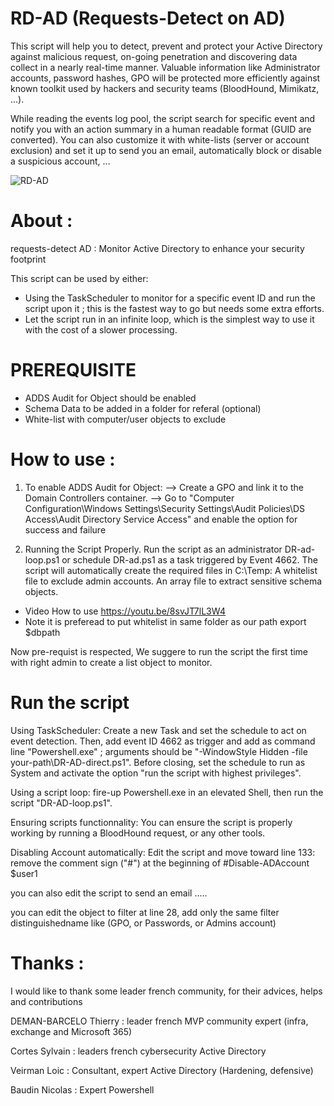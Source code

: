 # RD-AD (Requests-Detect on AD) 

This script will help you to detect, prevent and protect your Active Directory against malicious request, on-going penetration and discovering data collect in a nearly real-time manner. Valuable information like Administrator accounts, password hashes, GPO will be protected more efficiently against known toolkit used by hackers and security teams (BloodHound, Mimikatz, ...). 

While reading the events log pool, the script search for specific event and notify you with an action summary in a human readable format (GUID are converted). You can also customize it with white-lists (server or account exclusion) and set it up to send you an email, automatically block or disable a suspicious account, ...

![RD-AD](https://user-images.githubusercontent.com/49924401/111032743-04362d00-840e-11eb-866d-8420ccfb9d85.gif)

# About :

requests-detect AD : Monitor Active Directory to enhance your security footprint

This script can be used by either:
- Using the TaskScheduler to monitor for a specific event ID and run the script upon it ; this is the fastest way to go but needs some extra efforts.
- Let the script run in an infinite loop, which is the simplest way to use it with the cost of a slower processing.

# PREREQUISITE 

* ADDS Audit for Object should be enabled
* Schema Data to be added in a folder for referal (optional)
* White-list with computer/user objects to exclude 

# How to use :

1. To enable ADDS Audit for Object:
--> Create a GPO and link it to the Domain Controllers container.
--> Go to "Computer Configuration\Windows Settings\Security Settings\Audit Policies\DS Access\Audit Directory Service Access" and enable the option for success and failure

2. Running the Script Properly. 
Run the script as an administrator DR-ad-loop.ps1 or schedule DR-ad.ps1 as a task triggered by Event 4662.
The script will automatically create the required files in C:\Temp:
A whitelist file to exclude admin accounts.
An array file to extract sensitive schema objects.


* Video How to use
https://youtu.be/8svJT7lL3W4
* Note 
it is preferead to put whitelist in same folder as our path export $dbpath

Now pre-requist is respected, We suggere to run the script the first time with right admin to create a list object to monitor.


# Run the script

Using TaskScheduler:
Create a new Task and set the schedule to act on event detection. Then, add event ID 4662 as trigger and add as command line "Powershell.exe" ; arguments should be "-WindowStyle Hidden -file your-path\DR-AD-direct.ps1". Before closing, set the schedule to run as System and activate the option "run the script with highest privileges".

Using a script loop:
fire-up Powershell.exe in an elevated Shell, then run the script "DR-AD-loop.ps1".

Ensuring scripts functionnality:
You can ensure the script is properly working by running a BloodHound request, or any other tools.

Disabling Account automatically:
Edit the script and move toward line 133: remove the comment sign ("#") at the beginning of #Disable-ADAccount $user1

you can also edit the script to send an email .....

you can edit the object to filter at line 28, add only the same filter distinguishedname like (GPO, or Passwords, or Admins account)

# Thanks  :

I would like to thank some leader french community, for their advices, helps and contributions

DEMAN-BARCELO Thierry : leader french MVP community expert (infra, exchange and Microsoft 365)

Cortes Sylvain  : leaders french cybersecurity Active Directory

Veirman Loic  : Consultant, expert Active Directory (Hardening, defensive)

Baudin Nicolas : Expert Powershell
